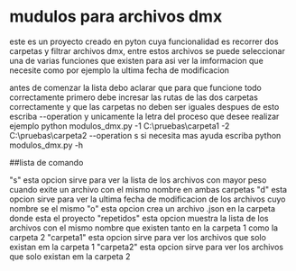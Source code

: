 # mudulos para archivos dmx
este es un proyecto creado en pyton cuya funcionalidad es recorrer dos carpetas y filtrar archivos dmx, entre estos archivos se puede seleccionar una de varias funciones que existen para asi ver la imformacion que necesite como por ejemplo la ultima fecha de modificacion


antes de comenzar la lista debo aclarar que para que funcione todo correctamente primero debe incresar las rutas de las dos carpetas correctamente y que las carpetas no deben ser iguales despues de esto escriba --operation y unicamente la letra del proceso que desee realizar ejemplo
python modulos_dmx.py -1 C:\pruebas\carpeta1 -2 C:\pruebas\carpeta2 --operation s
si necesita mas ayuda escriba python modulos_dmx.py -h

##lista de comando 

"s"  esta opcion sirve para ver la lista de los archivos con mayor peso cuando exite un archivo con el mismo nombre en ambas carpetas
"d" esta opcion sirve para ver la ultima fecha de modificacion  de los archivos cuyo nombre se el mismo
"o" esta opcion crea un archivo .json en la carpeta donde esta el proyecto
"repetidos" esta opcion muestra la lista de los archivos con el mismo nombre que existen tanto en la carpeta 1 como la carpeta 2
"carpeta1" esta opcion sirve para ver los archivos que solo existan em la carpeta 1
"carpeta2" esta opcion sirve para ver los archivos que solo existan em la carpeta 2
